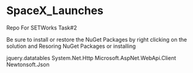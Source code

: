 # SpaceX_Launches
Repo For SETWorks Task#2 


Be sure to install or restore the NuGet Packages
by right clicking on the solution and Resoring NuGet Packages
or installing

jquery.datatables
System.Net.Http
Microsoft.AspNet.WebApi.Client
Newtonsoft.Json
